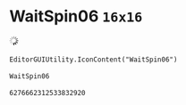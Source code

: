 # WaitSpin06 `16x16`
<img src="/img/WaitSpin06.png" width=16 height=16>

``` CSharp
EditorGUIUtility.IconContent("WaitSpin06")
```
```
WaitSpin06
```
```
6276662312533832920
```
